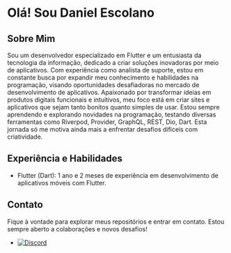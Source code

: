# Olá! Sou Daniel Escolano

## Sobre Mim

Sou um desenvolvedor especializado em Flutter e um entusiasta da tecnologia da informação, dedicado a criar soluções inovadoras por meio de aplicativos. Com experiência como analista de suporte, estou em constante busca por expandir meu conhecimento e habilidades na programação, visando oportunidades desafiadoras no mercado de desenvolvimento de aplicativos. Apaixonado por transformar ideias em produtos digitais funcionais e intuitivos, meu foco está em criar sites e aplicativos que sejam tanto bonitos quanto simples de usar. Estou sempre aprendendo e explorando novidades na programação, testando diversas ferramentas como Riverpod, Provider, GraphQL, REST, Dio, Dart. Esta jornada só me motiva ainda mais a enfrentar desafios difíceis com criatividade.

## Experiência e Habilidades
- Flutter (Dart): 1 ano e 2 meses de experiência em desenvolvimento de aplicativos móveis com Flutter.

## Contato

Fique à vontade para explorar meus repositórios e entrar em contato. Estou sempre aberto a colaborações e novos desafios!

- [![Discord](https://img.shields.io/badge/Discord-%237289DA.svg?logo=discord&logoColor=white)](https://discord.com/channels/@Escolano#7294) 


